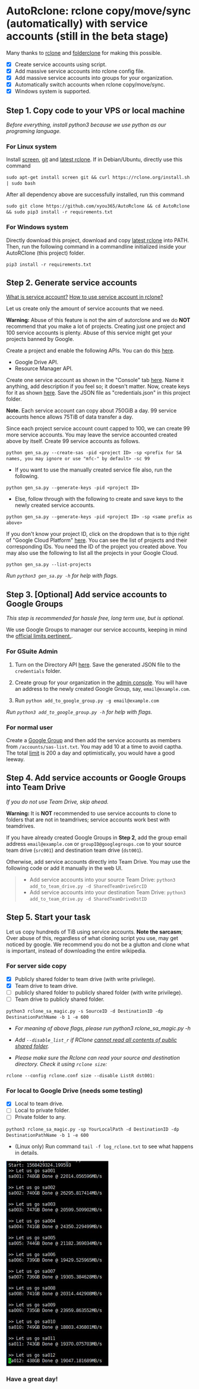 # AutoRclone: rclone copy/move/sync (automatically) with service accounts (still in the beta stage)
Many thanks to [rclone](https://rclone.org/) and [folderclone](https://github.com/Spazzlo/folderclone) for making this possible.

- [x] Create service accounts using script.
- [x] Add massive service accounts into rclone config file.
- [x] Add massive service accounts into groups for your organization.
- [x] Automatically switch accounts when rclone copy/move/sync.
- [x] Windows system is supported.

Step 1. Copy code to your VPS or local machine
---------------------------------
_Before everything, install python3 because we use python as our programing language._

### For Linux system
Install
[screen](https://www.interserver.net/tips/kb/using-screen-to-attach-and-detach-console-sessions/), [git](https://git-scm.com/downloads) and [latest rclone](https://rclone.org/downloads/#script-download-and-install). 
If in Debian/Ubuntu, directly use this command
```
sudo apt-get install screen git && curl https://rclone.org/install.sh | sudo bash
```
After all dependency above are successfully installed, run this command
```
sudo git clone https://github.com/xyou365/AutoRclone && cd AutoRclone && sudo pip3 install -r requirements.txt
```
### For Windows system
Directly download this project, download and copy [latest rclone](https://rclone.org/downloads/) into PATH. Then, run the following command in a commandline initialized inside your AutoRClone (this project) folder.
```
pip3 install -r requirements.txt
```

Step 2. Generate service accounts
---------------------------------

[What is service account?](https://cloud.google.com/iam/docs/service-accounts) [How to use service account in rclone?](https://rclone.org/drive/#service-account-support)

Let us create only the amount of service accounts that we need. 

**Warning:** Abuse of this feature is not the aim of autorclone and we do **NOT** recommend that you make a lot of projects. Creating just one project and 100 service accounts is plenty. Abuse of this service might get your projects banned by Google. 

Create a project and enable the following APIs. You can do this [here](https://developers.google.com/workspace/guides/create-project).
* Google Drive API.
* Resource Manager API.

Create one service account as shown in the "Console" tab [here](https://cloud.google.com/iam/docs/creating-managing-service-accounts?authuser=4#creating). Name it anything, add description if you feel so; it doesn't matter. Now, create keys for it as shown [here](https://cloud.google.com/iam/docs/creating-managing-service-account-keys?authuser=4#creating_service_account_keys). Save the JSON file as "credentials.json" in this project folder.

**Note.** Each service account can copy about 750GiB a day. 99 service accounts hence allows 75TiB of data transfer a day.

Since each project service account count capped to 100, we can create 99 more service accounts. You may leave the service accounted created above by itself. Create 99 service accounts as follows. 

```
python gen_sa.py --create-sas -pid <project ID> -sp <prefix for SA names, you may ignore or use "mfc-" by default> -sc 99
```


* If you want to use the manually created service file also, run the following.
```
python gen_sa.py --generate-keys -pid <project ID>
```

* Else, follow through with the following to create and save keys to the newly created service accounts.
```
python gen_sa.py --generate-keys -pid <project ID> -sp <same prefix as above>
```


If you don't know your project ID, click on the dropdown that is to thje right of "Google Cloud Platform" [here](https://console.cloud.google.com/). You can see the list of projects and their corresponding IDs. You need the ID of the project you created above. You may also use the following to list all the projects in your Google Cloud.

```
python gen_sa.py --list-projects
```
_Run `python3 gen_sa.py -h` for help with flags._

Step 3. [Optional] Add service accounts to Google Groups
---------------------------------
_This step is recommended for hassle free, long term use, but is optional._

We use Google Groups to manager our service accounts, keeping in mind the [official limits pertinent.](https://support.google.com/a/answer/7338880?hl=en).

### For GSuite Admin
1. Turn on the Directory API [here](https://developers.google.com/admin-sdk/directory/v1/quickstart/python). Save the generated JSON file to the `credentials` folder.

2. Create group for your organization in the [admin console](https://support.google.com/a/answer/33343?hl=en). You will have an address to the newly created Google Group, say, `email@example.com`.

3. Run ```python add_to_google_group.py -g email@example.com```

_Run `python3 add_to_google_group.py -h` for help with flags._

### For normal user
Create a [Google Group](https://groups.google.com/) and then add the service accounts as members from `/accounts/sas-list.txt`. You may add 10 at a time to avoid captha. The total [limit](https://support.google.com/a/answer/6099642?hl=en#zippy=%2Cgroup-creation-join-requests-and-invitations%2Cmembership%2Climits-related-to-trial-accounts) is 200 a day and optimistically, you would have a good leeway. 

Step 4. Add service accounts or Google Groups into Team Drive
---------------------------------
_If you do not use Team Drive, skip ahead._

**Warning:** It is **NOT** recommended to use service accounts to clone to folders that are not in teamdrives; service accounts work best with teamdrives. 

If you have already created Google Groups in **Step 2**, add the group email address `email@example.com` or `groupID@googlegroups.com` to your source team drive (`src001`) and destination team drive (`dst001`). 
 
Otherwise, add service accounts directly into Team Drive. You may use the following code or add it manually in the web UI.
> - Add service accounts into your source Team Drive:
`python3 add_to_team_drive.py -d SharedTeamDriveSrcID`
> - Add service accounts into your destination Team Drive:
`python3 add_to_team_drive.py -d SharedTeamDriveDstID`

Step 5. Start your task
---------------------------------
Let us copy hundreds of TiB using service accounts. **Note the sarcasm**; Over abuse of this, regardless of what cloning script you use, may get noticed by google. We recommend you do not be a glutton and clone what is important, instead of downloading the entire wikipedia.

### For server side copy
- [x] Publicly shared folder to team drive (with write privilege).
- [x] Team drive to team drive.
- [ ] publicly shared folder to publicly shared folder (with write privilege).
- [ ] Team drive to publicly shared folder.

```
python3 rclone_sa_magic.py -s SourceID -d DestinationID -dp DestinationPathName -b 1 -e 600
```
* _For meaning of above flags, please run python3 rclone_sa_magic.py -h_

* _Add `--disable_list_r` if RClone [cannot read all contents of public shared folder](https://forum.rclone.org/t/rclone-cannot-see-all-files-folder-in-public-shared-folder/12351)._

* _Please make sure the Rclone can read your source and destination directory. Check it using `rclone size`:_

```
rclone --config rclone.conf size --disable ListR dst001:
```

### For local to Google Drive (needs some testing)
- [x] Local to team drive.
- [ ] Local to private folder.
- [ ] Private folder to any.
```
python3 rclone_sa_magic.py -sp YourLocalPath -d DestinationID -dp DestinationPathName -b 1 -e 600
```

* (Linux only) Run command `tail -f log_rclone.txt` to see what happens in details.

![](AutoRclone.jpg)

### Have a great day!
